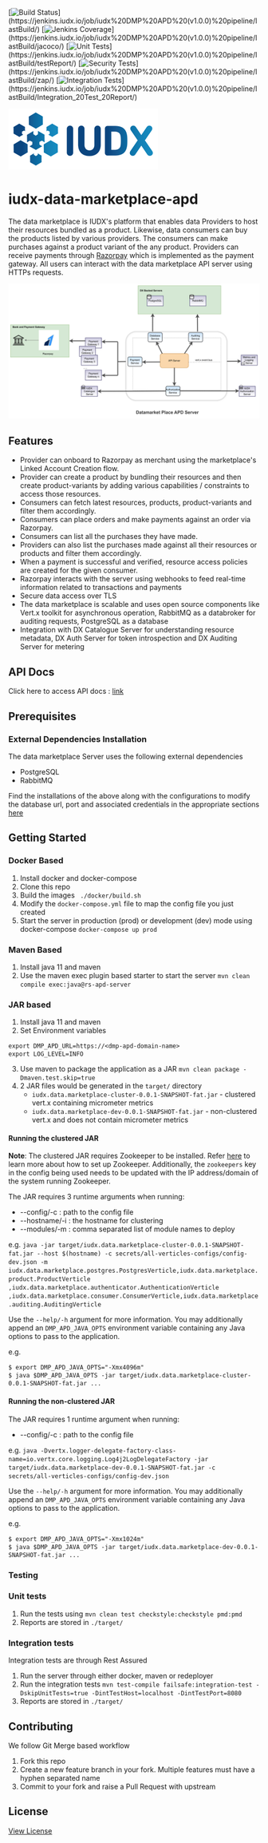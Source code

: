 [![Build Status](https://img.shields.io/jenkins/build?jobUrl=https%3A%2F%2Fjenkins.iudx.io%2Fjob%2Fiudx%2520DMP%2520APD%2520(v1.0.0)%2520pipeline%2F)](https://jenkins.iudx.io/job/iudx%20DMP%20APD%20(v1.0.0)%20pipeline/lastBuild/)
[![Jenkins Coverage](https://img.shields.io/jenkins/coverage/jacoco?jobUrl=https%3A%2F%2Fjenkins.iudx.io%2Fjob%2Fiudx%2520DMP%2520APD%2520(v1.0.0)%2520pipeline%2F)](https://jenkins.iudx.io/job/iudx%20DMP%20APD%20(v1.0.0)%20pipeline/lastBuild/jacoco/)
[![Unit Tests](https://img.shields.io/jenkins/tests?jobUrl=https%3A%2F%2Fjenkins.iudx.io%2Fjob%2Fiudx%2520DMP%2520APD%2520(v1.0.0)%2520pipeline%2F&label=unit%20tests)](https://jenkins.iudx.io/job/iudx%20DMP%20APD%20(v1.0.0)%20pipeline/lastBuild/testReport/)
[![Security Tests](https://img.shields.io/jenkins/build?jobUrl=https%3A%2F%2Fjenkins.iudx.io%2Fjob%2Fiudx%2520DMP%2520APD%2520(v1.0.0)%2520pipeline%2F&label=security%20tests)](https://jenkins.iudx.io/job/iudx%20DMP%20APD%20(v1.0.0)%20pipeline/lastBuild/zap/)
[![Integration Tests](https://img.shields.io/jenkins/build?jobUrl=https%3A%2F%2Fjenkins.iudx.io%2Fjob%2Fiudx%2520DMP%2520APD%2520(v1.0.0)%2520pipeline%2F&label=integration%20tests)](https://jenkins.iudx.io/job/iudx%20DMP%20APD%20(v1.0.0)%20pipeline/lastBuild/Integration_20Test_20Report/)

![IUDX](./docs/iudx.png)

# iudx-data-marketplace-apd

The data marketplace is IUDX's platform that enables data Providers to host their resources bundled as a product.
Likewise, data consumers can buy the products listed by various providers. The consumers can make purchases against a
product variant of the any product. Providers can receive payments through [Razorpay](https://razorpay.com/docs/) which
is implemented as the payment gateway.
All users can interact with the data marketplace API server using HTTPs requests.

<p align="center">
<img src="./docs/img.png">
</p>

## Features

- Provider can onboard to Razorpay as merchant using the marketplace's Linked Account Creation flow.
- Provider can create a product by bundling their resources and then create product-variants by adding various
  capabilities / constraints to access those resources.
- Consumers can fetch latest resources, products, product-variants and filter them accordingly.
- Consumers can place orders and make payments against an order via Razorpay.
- Consumers can list all the purchases they have made.
- Providers can also list the purchases made against all their resources or products and filter them accordingly.
- When a payment is successful and verified, resource access policies are created for the given consumer.
- Razorpay interacts with the server using webhooks to feed real-time information related to transactions and payments
- Secure data access over TLS
- The data marketplace is scalable and uses open source components like Vert.x toolkit for asynchronous operation,
  RabbitMQ as a databroker for auditing requests, PostgreSQL as a database
- Integration with DX Catalogue Server for understanding resource metadata, DX Auth Server for token introspection and
  DX Auditing Server for metering

## API Docs

Click here to access API docs : [link](https://dmp-apd.iudx.io/)

## Prerequisites

### External Dependencies Installation

The data marketplace Server uses the following external dependencies

- PostgreSQL
- RabbitMQ

Find the installations of the above along with the configurations to modify the database url, port and associated
credentials in the appropriate sections
[here](SETUP.md)

## Getting Started

### Docker Based

1. Install docker and docker-compose
2. Clone this repo
3. Build the images
   ` ./docker/build.sh`
4. Modify the `docker-compose.yml` file to map the config file you just created
5. Start the server in production (prod) or development (dev) mode using docker-compose
   ` docker-compose up prod `

### Maven Based

1. Install java 11 and maven
2. Use the maven exec plugin based starter to start the server
   `mvn clean compile exec:java@rs-apd-server`

### JAR based

1. Install java 11 and maven
2. Set Environment variables

```
export DMP_APD_URL=https://<dmp-apd-domain-name>
export LOG_LEVEL=INFO
```

3. Use maven to package the application as a JAR
   `mvn clean package -Dmaven.test.skip=true`
4. 2 JAR files would be generated in the `target/` directory
    - `iudx.data.marketplace-cluster-0.0.1-SNAPSHOT-fat.jar` - clustered vert.x containing micrometer metrics
    - `iudx.data.marketplace-dev-0.0.1-SNAPSHOT-fat.jar` - non-clustered vert.x and does not contain micrometer metrics

#### Running the clustered JAR

**Note**: The clustered JAR requires Zookeeper to be installed.
Refer [here](https://zookeeper.apache.org/doc/r3.3.3/zookeeperStarted.html) to learn more about how to set up Zookeeper.
Additionally, the `zookeepers` key in the config being used needs to be updated with the IP address/domain of the system
running Zookeeper.

The JAR requires 3 runtime arguments when running:

* --config/-c : path to the config file
* --hostname/-i : the hostname for clustering
* --modules/-m : comma separated list of module names to deploy

e.g. `java -jar target/iudx.data.marketplace-cluster-0.0.1-SNAPSHOT-fat.jar --host $(hostname) -c secrets/all-verticles-configs/config-dev.json -m iudx.data.marketplace.postgres.PostgresVerticle,iudx.data.marketplace.product.ProductVerticle
,iudx.data.marketplace.authenticator.AuthenticationVerticle ,iudx.data.marketplace.consumer.ConsumerVerticle,iudx.data.marketplace.auditing.AuditingVerticle`

Use the `--help/-h` argument for more information. You may additionally append an `DMP_APD_JAVA_OPTS` environment
variable containing any Java options to pass to the application.

e.g.

```
$ export DMP_APD_JAVA_OPTS="-Xmx4096m"
$ java $DMP_APD_JAVA_OPTS -jar target/iudx.data.marketplace-cluster-0.0.1-SNAPSHOT-fat.jar ...
```

#### Running the non-clustered JAR

The JAR requires 1 runtime argument when running:

* --config/-c : path to the config file

e.g. `java -Dvertx.logger-delegate-factory-class-name=io.vertx.core.logging.Log4j2LogDelegateFactory -jar target/iudx.data.marketplace-dev-0.0.1-SNAPSHOT-fat.jar -c secrets/all-verticles-configs/config-dev.json`

Use the `--help/-h` argument for more information. You may additionally append an `DMP_APD_JAVA_OPTS` environment
variable containing any Java options to pass to the application.

e.g.

```
$ export DMP_APD_JAVA_OPTS="-Xmx1024m"
$ java $DMP_APD_JAVA_OPTS -jar target/iudx.data.marketplace-dev-0.0.1-SNAPSHOT-fat.jar ...
```

### Testing

### Unit tests
1. Run the tests using `mvn clean test checkstyle:checkstyle pmd:pmd`  
2. Reports are stored in `./target/`


### Integration tests
Integration tests are through Rest Assured 
1. Run the server through either docker, maven or redeployer
2. Run the integration tests `mvn test-compile failsafe:integration-test -DskipUnitTests=true -DintTestHost=localhost -DintTestPort=8080`
3. Reports are stored in `./target/`

## Contributing

We follow Git Merge based workflow

1. Fork this repo
2. Create a new feature branch in your fork. Multiple features must have a hyphen separated name
3. Commit to your fork and raise a Pull Request with upstream

## License

[View License](./LICENSE)
